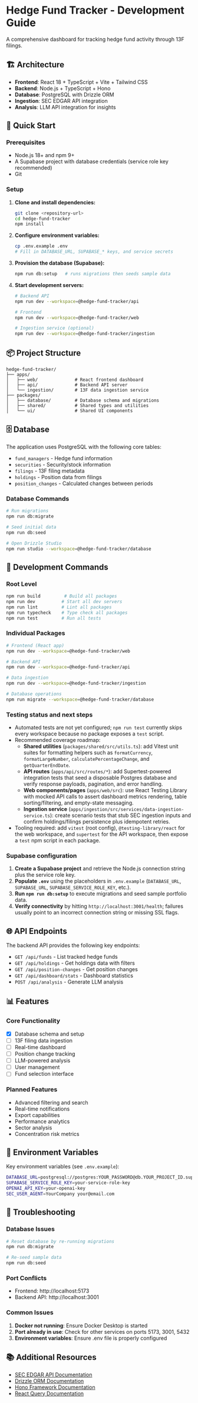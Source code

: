 # Hedge Fund Tracker - Development Guide

A comprehensive dashboard for tracking hedge fund activity through 13F filings.

## 🏗️ Architecture

- **Frontend**: React 18 + TypeScript + Vite + Tailwind CSS
- **Backend**: Node.js + TypeScript + Hono
- **Database**: PostgreSQL with Drizzle ORM
- **Ingestion**: SEC EDGAR API integration
- **Analysis**: LLM API integration for insights

## 🚀 Quick Start

### Prerequisites

- Node.js 18+ and npm 9+
- A Supabase project with database credentials (service role key recommended)
- Git

### Setup

1. **Clone and install dependencies:**
   ```bash
   git clone <repository-url>
   cd hedge-fund-tracker
   npm install
   ```

2. **Configure environment variables:**
   ```bash
   cp .env.example .env
   # Fill in DATABASE_URL, SUPABASE_* keys, and service secrets
   ```

3. **Provision the database (Supabase):**
   ```bash
   npm run db:setup   # runs migrations then seeds sample data
   ```

4. **Start development servers:**
   ```bash
   # Backend API
   npm run dev --workspace=@hedge-fund-tracker/api

   # Frontend
   npm run dev --workspace=@hedge-fund-tracker/web

   # Ingestion service (optional)
   npm run dev --workspace=@hedge-fund-tracker/ingestion
   ```

## 📦 Project Structure

```
hedge-fund-tracker/
├── apps/
│   ├── web/              # React frontend dashboard
│   ├── api/              # Backend API server
│   └── ingestion/        # 13F data ingestion service
├── packages/
│   ├── database/         # Database schema and migrations
│   ├── shared/           # Shared types and utilities
│   └── ui/               # Shared UI components
```

## 🗄️ Database

The application uses PostgreSQL with the following core tables:

- `fund_managers` - Hedge fund information
- `securities` - Security/stock information
- `filings` - 13F filing metadata
- `holdings` - Position data from filings
- `position_changes` - Calculated changes between periods

### Database Commands

```bash
# Run migrations
npm run db:migrate

# Seed initial data
npm run db:seed

# Open Drizzle Studio
npm run studio --workspace=@hedge-fund-tracker/database
```

## 🔧 Development Commands

### Root Level

```bash
npm run build         # Build all packages
npm run dev          # Start all dev servers
npm run lint         # Lint all packages
npm run typecheck    # Type check all packages
npm run test         # Run all tests
```

### Individual Packages

```bash
# Frontend (React app)
npm run dev --workspace=@hedge-fund-tracker/web

# Backend API
npm run dev --workspace=@hedge-fund-tracker/api

# Data ingestion
npm run dev --workspace=@hedge-fund-tracker/ingestion

# Database operations
npm run migrate --workspace=@hedge-fund-tracker/database
```

### Testing status and next steps

- Automated tests are not yet configured; `npm run test` currently skips every workspace because no package exposes a `test` script.
- Recommended coverage roadmap:
  - **Shared utilities** (`packages/shared/src/utils.ts`): add Vitest unit suites for formatting helpers such as `formatCurrency`, `formatLargeNumber`, `calculatePercentageChange`, and `getQuarterEndDate`.
  - **API routes** (`apps/api/src/routes/*`): add Supertest-powered integration tests that seed a disposable Postgres database and verify response payloads, pagination, and error handling.
  - **Web components/pages** (`apps/web/src`): use React Testing Library with mocked API calls to assert dashboard metrics rendering, table sorting/filtering, and empty-state messaging.
  - **Ingestion service** (`apps/ingestion/src/services/data-ingestion-service.ts`): create scenario tests that stub SEC ingestion inputs and confirm holdings/filings persistence plus idempotent retries.
- Tooling required: add `vitest` (root config), `@testing-library/react` for the web workspace, and `supertest` for the API workspace, then expose a `test` npm script in each package.

### Supabase configuration

1. **Create a Supabase project** and retrieve the Node.js connection string plus the service role key.
2. **Populate `.env`** using the placeholders in `.env.example` (`DATABASE_URL`, `SUPABASE_URL`, `SUPABASE_SERVICE_ROLE_KEY`, etc.).
3. **Run `npm run db:setup`** to execute migrations and seed sample portfolio data.
4. **Verify connectivity** by hitting `http://localhost:3001/health`; failures usually point to an incorrect connection string or missing SSL flags.

## 🌐 API Endpoints

The backend API provides the following key endpoints:

- `GET /api/funds` - List tracked hedge funds
- `GET /api/holdings` - Get holdings data with filters
- `GET /api/position-changes` - Get position changes
- `GET /api/dashboard/stats` - Dashboard statistics
- `POST /api/analysis` - Generate LLM analysis

## 📊 Features

### Core Functionality

- [x] Database schema and setup
- [ ] 13F filing data ingestion
- [ ] Real-time dashboard
- [ ] Position change tracking
- [ ] LLM-powered analysis
- [ ] User management
- [ ] Fund selection interface

### Planned Features

- Advanced filtering and search
- Real-time notifications
- Export capabilities
- Performance analytics
- Sector analysis
- Concentration risk metrics

## 🔐 Environment Variables

Key environment variables (see `.env.example`):

```bash
DATABASE_URL=postgresql://postgres:YOUR_PASSWORD@db.YOUR_PROJECT_ID.supabase.co:5432/postgres
SUPABASE_SERVICE_ROLE_KEY=your-service-role-key
OPENAI_API_KEY=your-openai-key
SEC_USER_AGENT=YourCompany your@email.com
```

## 🐛 Troubleshooting

### Database Issues

```bash
# Reset database by re-running migrations
npm run db:migrate

# Re-seed sample data
npm run db:seed
```

### Port Conflicts

- Frontend: http://localhost:5173
- Backend API: http://localhost:3001

### Common Issues

1. **Docker not running**: Ensure Docker Desktop is started
2. **Port already in use**: Check for other services on ports 5173, 3001, 5432
3. **Environment variables**: Ensure .env file is properly configured

## 📚 Additional Resources

- [SEC EDGAR API Documentation](https://www.sec.gov/edgar/sec-api-documentation)
- [Drizzle ORM Documentation](https://orm.drizzle.team/)
- [Hono Framework Documentation](https://hono.dev/)
- [React Query Documentation](https://tanstack.com/query/latest)
